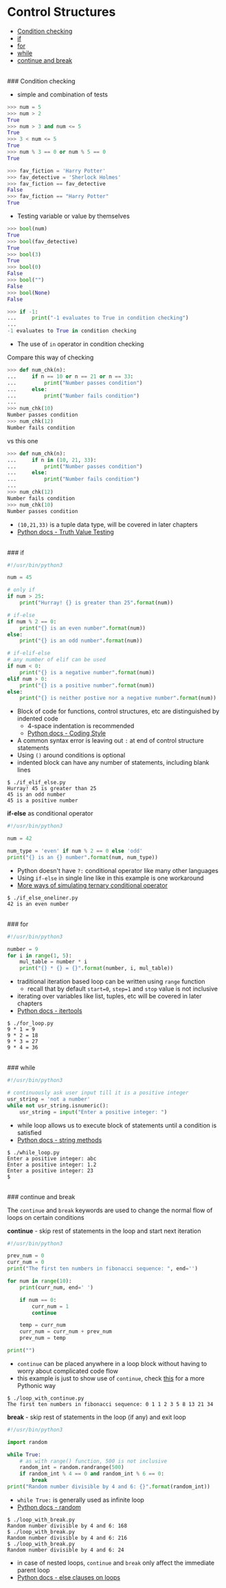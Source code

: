 # <a name="control-structures"></a>Control Structures

* [Condition checking](#condition-checking)
* [if](#if)
* [for](#for)
* [while](#while)
* [continue and break](#continue-and-break)

<br>
### <a name="condition-checking"></a>Condition checking

* simple and combination of tests

```python
>>> num = 5
>>> num > 2
True
>>> num > 3 and num <= 5
True
>>> 3 < num <= 5
True
>>> num % 3 == 0 or num % 5 == 0
True

>>> fav_fiction = 'Harry Potter'
>>> fav_detective = 'Sherlock Holmes'
>>> fav_fiction == fav_detective
False
>>> fav_fiction == "Harry Potter"
True
```

* Testing variable or value by themselves

```python
>>> bool(num)
True
>>> bool(fav_detective)
True
>>> bool(3)
True
>>> bool(0)
False
>>> bool("")
False
>>> bool(None)
False

>>> if -1:
...     print("-1 evaluates to True in condition checking")
... 
-1 evaluates to True in condition checking
```

* The use of `in` operator in condition checking

Compare this way of checking

```python
>>> def num_chk(n):
...     if n == 10 or n == 21 or n == 33:
...         print("Number passes condition")
...     else:
...         print("Number fails condition")
... 
>>> num_chk(10)
Number passes condition
>>> num_chk(12)
Number fails condition
```

vs this one

```python
>>> def num_chk(n):
...     if n in (10, 21, 33):
...         print("Number passes condition")
...     else:
...         print("Number fails condition")
... 
>>> num_chk(12)
Number fails condition
>>> num_chk(10)
Number passes condition
```

* `(10,21,33)` is a tuple data type, will be covered in later chapters
* [Python docs - Truth Value Testing](https://docs.python.org/3/library/stdtypes.html#truth)

<br>
### <a name="if"></a>if

```python
#!/usr/bin/python3

num = 45

# only if
if num > 25:
    print("Hurray! {} is greater than 25".format(num))

# if-else
if num % 2 == 0:
    print("{} is an even number".format(num))
else:
    print("{} is an odd number".format(num))

# if-elif-else
# any number of elif can be used
if num < 0:
    print("{} is a negative number".format(num))
elif num > 0:
    print("{} is a positive number".format(num))
else:
    print("{} is neither postive nor a negative number".format(num))
```

* Block of code for functions, control structures, etc are distinguished by indented code
    * 4-space indentation is recommended
    * [Python docs - Coding Style](https://docs.python.org/3/tutorial/controlflow.html#intermezzo-coding-style)
* A common syntax error is leaving out `:` at end of control structure statements
* Using `()` around conditions is optional
* indented block can have any number of statements, including blank lines

```
$ ./if_elif_else.py 
Hurray! 45 is greater than 25
45 is an odd number
45 is a positive number
```

**if-else** as conditional operator

```python
#!/usr/bin/python3

num = 42

num_type = 'even' if num % 2 == 0 else 'odd'
print("{} is an {} number".format(num, num_type))
```

* Python doesn't have `?:` conditional operator like many other languages
* Using `if-else` in single line like in this example is one workaround
* [More ways of simulating ternary conditional operator](http://stackoverflow.com/questions/394809/does-python-have-a-ternary-conditional-operator)

```
$ ./if_else_oneliner.py 
42 is an even number
```

<br>
### <a name="for"></a>for

```python
#!/usr/bin/python3

number = 9
for i in range(1, 5):
    mul_table = number * i
    print("{} * {} = {}".format(number, i, mul_table))
```

* traditional iteration based loop can be written using `range` function
    * recall that by default `start=0`, `step=1` and `stop` value is not inclusive
* iterating over variables like list, tuples, etc will be covered in later chapters
* [Python docs - itertools](https://docs.python.org/3/library/itertools.html)

```
$ ./for_loop.py 
9 * 1 = 9
9 * 2 = 18
9 * 3 = 27
9 * 4 = 36
```

<br>
### <a name="while"></a>while

```python
#!/usr/bin/python3

# continuously ask user input till it is a positive integer
usr_string = 'not a number'
while not usr_string.isnumeric():
    usr_string = input("Enter a positive integer: ")
```

* while loop allows us to execute block of statements until a condition is satisfied
* [Python docs - string methods](https://docs.python.org/3/library/stdtypes.html#string-methods)

```
$ ./while_loop.py 
Enter a positive integer: abc
Enter a positive integer: 1.2
Enter a positive integer: 23
$ 
```

<br>
### <a name="continue-and-break"></a>continue and break

The `continue` and `break` keywords are used to change the normal flow of loops on certain conditions

**continue** - skip rest of statements in the loop and start next iteration

```python
#!/usr/bin/python3

prev_num = 0
curr_num = 0
print("The first ten numbers in fibonacci sequence: ", end='')

for num in range(10):
    print(curr_num, end=' ')

    if num == 0:
        curr_num = 1
        continue

    temp = curr_num
    curr_num = curr_num + prev_num
    prev_num = temp

print("")
```

* `continue` can be placed anywhere in a loop block without having to worry about complicated code flow
* this example is just to show use of `continue`, check [this](https://docs.python.org/3/tutorial/controlflow.html#defining-functions) for a more Pythonic way

```
$ ./loop_with_continue.py 
The first ten numbers in fibonacci sequence: 0 1 1 2 3 5 8 13 21 34
```

**break** - skip rest of statements in the loop (if any) and exit loop

```python
#!/usr/bin/python3

import random

while True:
    # as with range() function, 500 is not inclusive
    random_int = random.randrange(500)
    if random_int % 4 == 0 and random_int % 6 == 0:
        break
print("Random number divisible by 4 and 6: {}".format(random_int))
```

* `while True:` is generally used as infinite loop
* [Python docs - random](https://docs.python.org/3/library/random.html)

```
$ ./loop_with_break.py 
Random number divisible by 4 and 6: 168
$ ./loop_with_break.py 
Random number divisible by 4 and 6: 216
$ ./loop_with_break.py 
Random number divisible by 4 and 6: 24
```

* in case of nested loops, `continue` and `break` only affect the immediate parent loop
* [Python docs - else clauses on loops](https://docs.python.org/3/tutorial/controlflow.html#break-and-continue-statements-and-else-clauses-on-loops)
